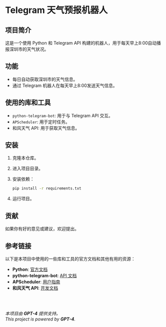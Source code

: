 # Telegram 天气预报机器人

## 项目简介

这是一个使用 Python 和 Telegram API 构建的机器人，用于每天早上8:00自动播报深圳市的天气状况。

## 功能

- 每日自动获取深圳市的天气信息。
- 通过 Telegram 机器人在每天早上8:00发送天气信息。

## 使用的库和工具

- `python-telegram-bot`: 用于与 Telegram API 交互。
- `APScheduler`: 用于定时任务。
- 和风天气 API: 用于获取天气信息。

## 安装

1. 克隆本仓库。
2. 进入项目目录。
3. 安装依赖：

    ```bash
    pip install -r requirements.txt
    ```

4. 运行项目。

## 贡献

如果你有好的意见或建议，欢迎提出。

## 参考链接

以下是本项目中使用的一些库和工具的官方文档和其他有用的资源：

- **Python**: [官方文档](https://www.python.org/doc/)
- **python-telegram-bot**: [API 文档](https://docs.python-telegram-bot.org/en/latest/)
- **APScheduler**: [用户指南](https://apscheduler.readthedocs.io/en/latest/)
- **和风天气 API**: [开发文档](https://dev.qweather.com/docs/)

<br>
<br>

*本项目由 **GPT-4** 提供支持。*  
*This project is powered by **GPT-4**.*
